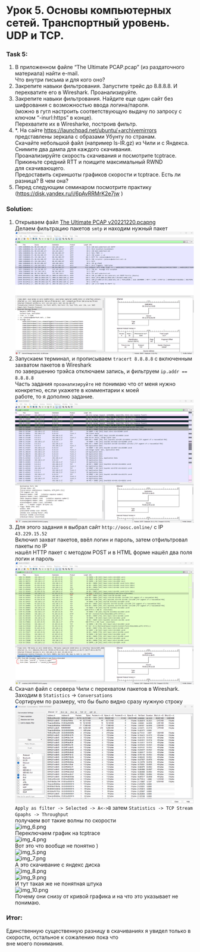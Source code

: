 # Урок 5. Основы компьютерных сетей. Транспортный уровень. UDP и TCP.

### Task 5:

1. В приложенном файле “The Ultimate PCAP.pcap” (из раздаточного материала) найти e-mail. <br>
    Что внутри письма и для кого оно? <br>
2. Закрепите навыки фильтрования. Запустите трейс до 8.8.8.8. И перехватите его в Wireshark. Проанализируйте. <br>
3. Закрепите навыки фильтрования. Найдите еще один сайт без шифрования с возможностью ввода логина/пароля. <br>
    (можно в гугл настроить соответствующую выдачу по запросу с ключом “-inurl:https” в конце). <br>
    Перехватите их в Wiresharke, построив фильтр.
4. *. На сайте https://launchpad.net/ubuntu/+archivemirrors представлены зеркала с образами Убунту по странам. <br>
    Скачайте небольшой файл (например ls-lR.gz) из Чили и с Яндекса. Снимите два дампа для каждого скачивания. <br> 
    Проанализируйте скорость скачивания и посмотрите tcptrace. Прикиньте средний RTT и поищите максимальный RWND <br>
    для скачивающего. <br>
    Предоставить скриншоты графиков скорости и tcptrace. Есть ли разница? В чем она?
5. Перед следующим семинаром посмотрите практику (https://disk.yandex.ru/i/6pAvRRMrK2e7jw )

### Solution:

1. Открываем файл [The Ultimate PCAP v20221220.pcapng](..%2FThe%20Ultimate%20PCAP%20v20221220.pcapng) <br>
    Делаем фильтрацию пакетов ```smtp``` и находим нужный пакет <br>
![img.png](img.png)
2. Запускаем терминал, и прописываем ```tracert 8.8.8.8``` с включенным захватом пакетов в Wireshark <br>
    по завершению трэйса отключаем запись, и фильтруем ```ip.addr == 8.8.8.8``` <br>
    Часть задания ```проанализируйте``` не понимаю что от меня нужно конкретно, если укажете в комментарии к моей <br>
    работе, то я дополню задание. <br>
![img_1.png](img_1.png)
3. Для этого задания я выбрал сайт ```http://oosc.online/``` с IP ```43.229.15.52``` <br>
    Включил захват пакетов, ввёл логин и пароль, затем отфильтровал пакеты по IP <br>
    нашёл HTTP пакет с методом POST и в HTML форме нашёл два поля логин и пароль <br>
![img_2.png](img_2.png)
4. Скачал файл с сервера Чили с перехватом пакетов в Wireshark. Заходим в ```Statistics``` -> ```Conversations``` <br>
Сортируем по размеру, что бы было видно сразу нужную строку <br>
![img_3.png](img_3.png) <br>
```Apply as filter -> Selected -> A<->B``` затем ```Statistics -> TCP Stream Gpaphs -> Throughput``` <br>
получаем вот такие волны по скорости <br>
![img_6.png](img_6.png) <br>
Переключаем график на tcptrace <br>
![img_4.png](img_4.png) <br>
Вот это что вообще не понятно ) <br>
![img_5.png](img_5.png) <br>
![img_7.png](img_7.png) <br>
А это скачивание с яндекс диска <br>
![img_8.png](img_8.png) <br>
![img_9.png](img_9.png) <br>
И тут такая же не понятная штука <br>
![img_10.png](img_10.png) <br>
Почему они снизу от кривой графика и на что это указывает не понимаю. <br>
### Итог:
Единственную существенную разницу в скачиваниях я увидел только в скорости, остальное к сожалению пока что <br>
вне моего понимания.








